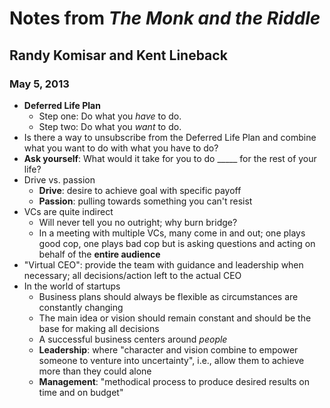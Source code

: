 # Notes from *The Monk and the Riddle*
## Randy Komisar and Kent Lineback
### May 5, 2013

* **Deferred Life Plan**
    * Step one: Do what you *have* to do.
    * Step two: Do what you *want* to do.
* Is there a way to unsubscribe from the Deferred Life Plan and combine what you want to do with what you have to do?
* **Ask yourself**: What would it take for you to do _____ for the rest of your life?
* Drive vs. passion
    * **Drive**: desire to achieve goal with specific payoff
    * **Passion**: pulling towards something you can't resist
* VCs are quite indirect
    * Will never tell you no outright; why burn bridge?
    * In a meeting with multiple VCs, many come in and out; one plays good cop, one plays bad cop but is asking questions and acting on behalf of the **entire audience**
* "Virtual CEO": provide the team with guidance and leadership when necessary; all decisions/action left to the actual CEO
* In the world of startups
    * Business plans should always be flexible as circumstances are constantly changing
    * The main idea or vision should remain constant and should be the base for making all decisions
    * A successful business centers around *people*
    * **Leadership**: where "character and vision combine to empower someone to venture into uncertainty", i.e., allow them to achieve more than they could alone
    * **Management**: "methodical process to produce desired results on time and on budget"